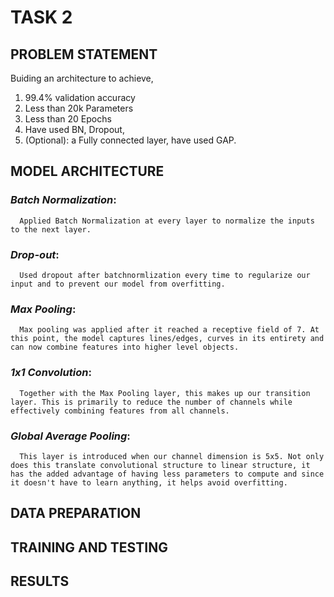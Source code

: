 # TASK 2
## PROBLEM STATEMENT
Buiding an architecture to achieve,
1. 99.4% validation accuracy
2. Less than 20k Parameters
3. Less than 20 Epochs
4. Have used BN, Dropout,
5. (Optional): a Fully connected layer, have used GAP. 

## MODEL ARCHITECTURE
### *Batch Normalization*: 
      Applied Batch Normalization at every layer to normalize the inputs to the next layer.
### *Drop-out*:
      Used dropout after batchnormlization every time to regularize our input and to prevent our model from overfitting.
### *Max Pooling*:
      Max pooling was applied after it reached a receptive field of 7. At this point, the model captures lines/edges, curves in its entirety and can now combine features into higher level objects.
### *1x1 Convolution*:
      Together with the Max Pooling layer, this makes up our transition layer. This is primarily to reduce the number of channels while effectively combining features from all channels.
### *Global Average Pooling*:
      This layer is introduced when our channel dimension is 5x5. Not only does this translate convolutional structure to linear structure, it has the added advantage of having less parameters to compute and since it doesn't have to learn anything, it helps avoid overfitting. 

## DATA PREPARATION


## TRAINING AND TESTING


## RESULTS
